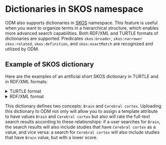 # Dictionaries in SKOS namespace

ODM also supports dictionaries in [SKOS](https://www.w3.org/2009/08/skos-reference/skos.html) namespace. This feature is
useful when you
want to organize terms in a hierarchical structure, which enables more advanced search capabilities. Both RDF/XML and
TURTLE formats of dictionaries are supported. Predicates `skos:broader`, `skos:narrower` `skos:related`,
`skos:definition`, and `skos:exactMatch` are recognized and utilized by ODM.

## Example of SKOS dictionary

Here are the examples of an artificial short SKOS dictionary in TURTLE and in RDF/XML formats:

<details>
<summary>TURTLE format</summary>

```ttl
@prefix skos: <http://www.w3.org/2004/02/skos/core#> .

<http://vocabulary.boehringer-ingelheim.com/BodySystem/562>
 a skos:Concept ;
 skos:prefLabel "Cerebral cortex"@en .
 
<http://vocabulary.boehringer-ingelheim.com/BodySystem/104>
 a skos:Concept ;
 skos:narrower <http://vocabulary.boehringer-ingelheim.com/BodySystem/562> ;
 skos:prefLabel "Brain"@en .
 
<http://vocabulary.boehringer-ingelheim.com/BodySystem/562> skos:broader <http://vocabulary.boehringer-ingelheim.com/BodySystem/104> .
```

</details>

<details>
<summary>RDF/XML format</summary>

```xml
<?xml version="1.0" encoding="utf-8" ?>
<rdf:RDF xmlns:rdf="http://www.w3.org/1999/02/22-rdf-syntax-ns#"
         xmlns:skos="http://www.w3.org/2004/02/skos/core#">

    <skos:Concept rdf:about="http://vocabulary.boehringer-ingelheim.com/BodySystem/562">
        <skos:prefLabel xml:lang="en">Cerebral cortex</skos:prefLabel>
        <skos:broader>
            <skos:Concept rdf:about="http://vocabulary.boehringer-ingelheim.com/BodySystem/104">
                <skos:narrower rdf:resource="http://vocabulary.boehringer-ingelheim.com/BodySystem/562"/>
                <skos:prefLabel xml:lang="en">Brain</skos:prefLabel>
            </skos:Concept>
        </skos:broader>

    </skos:Concept>

</rdf:RDF>
```

</details>

This dictionary defines two concepts: `Brain` and `Cerebral cortex`. Uploading this dictionary to ODM not only will
allow you
to assign a template attribute to have values `Brain` and `Cerebral cortex` but also will rate the full-text search
results
according to these relationships: if a user searches for `Brain`, the search results will also include studies that have
`Cerebral cortex` as a value, and vice versa: a search for `Cerebral cortex` will also include studies that have `Brain`
value, but with a lower score.
